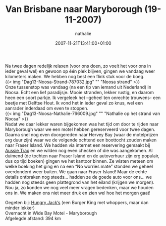 ﻿---
title: Van Brisbane naar Maryborough (19-11-2007)
author: nathalie
type: post
date: 2007-11-21T13:41:00+01:00
url: /weblog/2007/11/21/van-brisbane-naar-maryborough-19-11-2007/
commentFolder: 2007-11-21-van-brisbane-naar-maryborough-19-11-2007
categories:
- Vakantie
tags:
- Australie
resources:
- src: Dag13-Noosa-Strand-787032.jpg
  title: Noosa strand
- src: Dag13-Noosa-Nathalie-766009.jpg
  title: Nathalie op het strand van Noosa

---
Na twee dagen redelijk relaxen (voor ons doen, zo voelt het voor ons in ieder geval wel) en gewoon op één plek blijven, gingen we vandaag weer kilometers maken. We hebben nog best een flink stuk voor de boeg.   
{{< img "Dag13-Noosa-Strand-787032.jpg" ""  "Noosa strand" >}}  
Onze tussenstop was vandaag (na een tip van iemand uit Nederland) in Noosa. Echt een lief paradijsje. Mooie stranden, lekker rustig, en daarom heen een soort parkje. Ik vergeleek het –geheel ten onrechte trouwens- een beetje met Delftse Hout. Ik vond het in ieder geval zo knus, wel een aanrader inderdaad om even te stoppen.  
{{< img "Dag13-Noosa-Nathalie-766009.jpg" ""  "Nathalie op het strand van Noosa" >}}  
Nadat we daar lekker waren bijgekomen was het tijd om door te rijden naar Maryborough waar we een motel hebben gereserveerd voor twee dagen. Daarna snel nog even doorgereden naar Hervey Bay (waar de motelprijzen erg duur zijn) waar we de volgende ochtend een boottocht zouden maken naar Fraser Island. We hadden via internet een reservering gemaakt bij [Aussie Trax](http://fraserisland4wd.com.au/) en we wilden nog even checken of die was aangekomen. Al duimend (de tochten naar Fraser Island en de autoverhuur zijn erg populair, dus op tijd boeken) gingen we het kantoor binnen. Ze wisten meteen om welke boeking het ging en na een “No worries mate” stonden we geheel overdonderd weer buiten. We gaan naar Fraser Island! Maar de echte details ontbraken nog steeds... hadden ze de goede auto voor ons... we hadden nog steeds geen plattegrond van het eiland (krijgen we morgen). Nou ja, zo konden we nog veel meer vragen bedenken, maar we houden ons in. We maken ons niet meer druk en zien wel hoe het morgen gaat!  

Gegeten bij: [Hungry Jack’s](http://www.hungryjacks.com.au/) (een Burger King met whoppers, maar dan minder lekker)  
Overnacht in Wide Bay Motel - Maryborough  
Afgelegde afstand: 394 km
